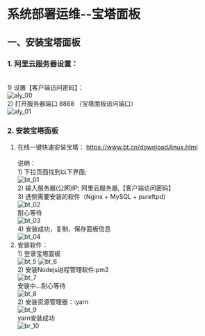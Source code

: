 # 系统部署运维--宝塔面板
## 一、安装宝塔面板
### 1. 阿里云服务器设置：
<br/> 1) 设置【客户端访问密码】： <br/>
![aly_00](https://github.com/hebin86010/Nodejs_AfterEnd/blob/main/%E6%96%87%E6%A1%A3/%E9%83%A8%E7%BD%B2/%E6%88%AA%E5%9B%BE/aly-00.png)
<br/> 2) 打开服务器端口 8888 （宝塔面板访问端口） <br/>
![aly_01](https://github.com/hebin86010/Nodejs_AfterEnd/blob/main/%E6%96%87%E6%A1%A3/%E9%83%A8%E7%BD%B2/%E6%88%AA%E5%9B%BE/aly-01.png)
### 2. 安装宝塔面板<br/>
1. 在线一键快速安装宝塔：
https://www.bt.cn/download/linux.html       
<br/>说明：
<br/> 1) 下拉页面找到以下界面;<br/>
![bt_01](https://github.com/hebin86010/Nodejs_AfterEnd/blob/main/%E6%96%87%E6%A1%A3/%E9%83%A8%E7%BD%B2/%E6%88%AA%E5%9B%BE/bt-01.png)
<br/> 2) 输入服务器(公网)IP; 阿里云服务器,【客户端访问密码】 
<br/> 3) 选侧需要安装的软件（Nginx + MySQL + pureftpd） <br/>
![bt_02](https://github.com/hebin86010/Nodejs_AfterEnd/blob/main/%E6%96%87%E6%A1%A3/%E9%83%A8%E7%BD%B2/%E6%88%AA%E5%9B%BE/bt-02.png)
<br/> 耐心等待<br/>
![bt_03](https://github.com/hebin86010/Nodejs_AfterEnd/blob/main/%E6%96%87%E6%A1%A3/%E9%83%A8%E7%BD%B2/%E6%88%AA%E5%9B%BE/bt-03.png)
<br/> 4) 安装成功，复制、保存面板信息 <br/>
![bt_04](https://github.com/hebin86010/Nodejs_AfterEnd/blob/main/%E6%96%87%E6%A1%A3/%E9%83%A8%E7%BD%B2/%E6%88%AA%E5%9B%BE/bt-04.png)
2. 安装软件：
<br/> 1) 登录宝塔面板 <br/>
![bt_5](https://github.com/hebin86010/Nodejs_AfterEnd/blob/main/%E6%96%87%E6%A1%A3/%E9%83%A8%E7%BD%B2/%E6%88%AA%E5%9B%BE/bt-05.png)
![bt_6](https://github.com/hebin86010/Nodejs_AfterEnd/blob/main/%E6%96%87%E6%A1%A3/%E9%83%A8%E7%BD%B2/%E6%88%AA%E5%9B%BE/bt-06.png)
<br/> 2) 安装Nodejs进程管理软件:pm2 <br/>
![bt_7](https://github.com/hebin86010/Nodejs_AfterEnd/blob/main/%E6%96%87%E6%A1%A3/%E9%83%A8%E7%BD%B2/%E6%88%AA%E5%9B%BE/bt-07.png)
<br/>安装中...耐心等待<br/>
![bt_8](https://github.com/hebin86010/Nodejs_AfterEnd/blob/main/%E6%96%87%E6%A1%A3/%E9%83%A8%E7%BD%B2/%E6%88%AA%E5%9B%BE/bt-08.png)
<br/> 2) 安装资源管理器：:yarn <br/>
![bt_9](https://github.com/hebin86010/Nodejs_AfterEnd/blob/main/%E6%96%87%E6%A1%A3/%E9%83%A8%E7%BD%B2/%E6%88%AA%E5%9B%BE/bt-09.png)
<br/>yarn安装成功<br/>
![br_10](https://github.com/hebin86010/Nodejs_AfterEnd/blob/main/%E6%96%87%E6%A1%A3/%E9%83%A8%E7%BD%B2/%E6%88%AA%E5%9B%BE/bt-10.png)

